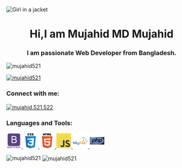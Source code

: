 <img src="https://scontent.fdac116-1.fna.fbcdn.net/v/t1.6435-9/121580927_784341332388016_7997739347881107713_n.jpg?_nc_cat=110&ccb=1-5&_nc_sid=09cbfe&_nc_eui2=AeGCvX9lALoBkbo7AzBGTI86pDcUlZPc0NmkNxSVk9zQ2dQIlR8-i3Q9iwtpZJVqim6d6H5RDlJZv9Xq_3C9dmTD&_nc_ohc=x2oEjTI_HVoAX_DRLs6&_nc_ht=scontent.fdac116-1.fna&oh=be88fa3ceda0cb8e68cb2aec22f510fe&oe=61C11A38" alt="Girl in a jacket" width="500" height="600" border-redius="50%">

<h1 align="center">Hi,I am Mujahid MD Mujahid</h1>
<h3 align="center">I am passionate Web Developer from Bangladesh.</h3>

<p align="left"> <img src="https://komarev.com/ghpvc/?username=mujahid521&label=Profile%20views&color=0e75b6&style=flat" alt="mujahid521" /> </p>

<p align="left"> <a href="https://github.com/ryo-ma/github-profile-trophy"><img src="https://github-profile-trophy.vercel.app/?username=mujahid521" alt="mujahid521" /></a> </p>

<h3 align="left">Connect with me:</h3>
<p align="left">
<a href="https://fb.com/mujahid.521.522" target="blank"><img align="center" src="https://raw.githubusercontent.com/rahuldkjain/github-profile-readme-generator/master/src/images/icons/Social/facebook.svg" alt="mujahid.521.522" height="30" width="40" /></a>
</p>

<h3 align="left">Languages and Tools:</h3>
<p align="left"> <a href="https://getbootstrap.com" target="_blank" rel="noreferrer"> <img src="https://raw.githubusercontent.com/devicons/devicon/master/icons/bootstrap/bootstrap-plain-wordmark.svg" alt="bootstrap" width="40" height="40"/> </a> <a href="https://www.w3schools.com/css/" target="_blank" rel="noreferrer"> <img src="https://raw.githubusercontent.com/devicons/devicon/master/icons/css3/css3-original-wordmark.svg" alt="css3" width="40" height="40"/> </a> <a href="https://www.w3.org/html/" target="_blank" rel="noreferrer"> <img src="https://raw.githubusercontent.com/devicons/devicon/master/icons/html5/html5-original-wordmark.svg" alt="html5" width="40" height="40"/> </a> <a href="https://developer.mozilla.org/en-US/docs/Web/JavaScript" target="_blank" rel="noreferrer"> <img src="https://raw.githubusercontent.com/devicons/devicon/master/icons/javascript/javascript-original.svg" alt="javascript" width="40" height="40"/> </a> <a href="https://www.mysql.com/" target="_blank" rel="noreferrer"> <img src="https://raw.githubusercontent.com/devicons/devicon/master/icons/mysql/mysql-original-wordmark.svg" alt="mysql" width="40" height="40"/> </a> <a href="https://www.php.net" target="_blank" rel="noreferrer"> <img src="https://raw.githubusercontent.com/devicons/devicon/master/icons/php/php-original.svg" alt="php" width="40" height="40"/> </a> </p>

<p><img align="left" src="https://github-readme-stats.vercel.app/api/top-langs?username=mujahid521&show_icons=true&locale=en&layout=compact" alt="mujahid521" /></p>

<p>&nbsp;<img align="center" src="https://github-readme-stats.vercel.app/api?username=mujahid521&show_icons=true&locale=en" alt="mujahid521" /></p>
